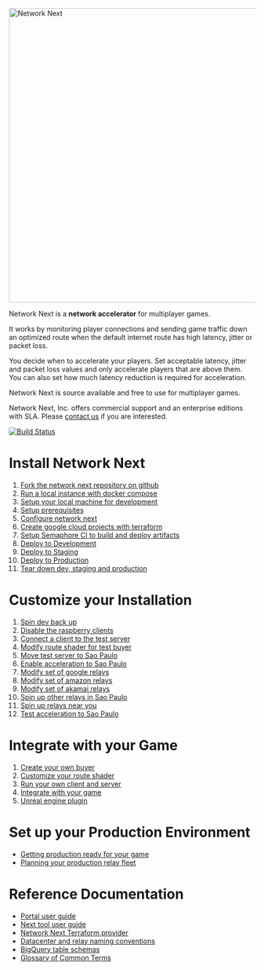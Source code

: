 <img src="https://static.wixstatic.com/media/799fd4_0512b6edaeea4017a35613b4c0e9fc0b~mv2.jpg/v1/fill/w_1200,h_140,al_c,q_80,usm_0.66_1.00_0.01/networknext_logo_colour_black_RGB_tightc.jpg" alt="Network Next" width="600"/>

<br>

Network Next is a **network accelerator** for multiplayer games. 

It works by monitoring player connections and sending game traffic down an optimized route when the default internet route has high latency, jitter or packet loss.

You decide when to accelerate your players. Set acceptable latency, jitter and packet loss values and only accelerate players that are above them. You can also set how much latency reduction is required for acceleration.

Network Next is source available and free to use for multiplayer games. 

Network Next, Inc. offers commercial support and an enterprise editions with SLA. Please [contact us](mailto:glenn@networknext.com) if you are interested.

[![Build Status](https://networknext.semaphoreci.com/badges/next/branches/master.svg?style=shields&key=b74eb8a5-60a2-4044-a0db-cfeab84798dc)](https://networknext.semaphoreci.com/projects/next)

# Install Network Next

1. [Fork the network next repository on github](docs/fork_next_repository.md)
2. [Run a local instance with docker compose](docs/run_local_instance_with_docker_compose.md)
3. [Setup your local machine for development](docs/setup_your_local_machine_for_development.md)
4. [Setup prerequisites](docs/setup_prerequisites.md)
5. [Configure network next](docs/configure_network_next.md)
6. [Create google cloud projects with terraform](docs/create_google_cloud_projects_with_terraform.md)
7. [Setup Semaphore CI to build and deploy artifacts](docs/setup_semaphore_ci_to_build_and_deploy_artifacts.md)
8. [Deploy to Development](docs/deploy_to_development.md)
9. [Deploy to Staging](docs/deploy_to_staging.md)
10. [Deploy to Production](docs/deploy_to_production.md)
11. [Tear down dev, staging and production](docs/tear_down_dev_staging_and_production.md)

# Customize your Installation

1. [Spin dev back up](docs/spin_dev_back_up.md)
2. [Disable the raspberry clients](docs/disable_the_raspberry_clients.md)
3. [Connect a client to the test server](docs/connect_a_client_to_the_test_server.md)
4. [Modify route shader for test buyer](docs/modify_route_shader_for_test_buyer.md)
5. [Move test server to Sao Paulo](docs/move_test_server_to_sao_paulo.md)
6. [Enable acceleration to Sao Paulo](docs/enable_acceleration_to_sao_paulo.md)
7. [Modify set of google relays](docs/modify_set_of_google_relays.md)
8. [Modify set of amazon relays](docs/modify_set_of_amazon_relays.md)
9. [Modify set of akamai relays](docs/modify_set_of_akamai_relays.md)
10. [Spin up other relays in Sao Paulo](docs/spin_up_other_relays_in_sao_paulo.md)
11. [Spin up relays near you](docs/spin_up_relays_near_you.md)
12. [Test acceleration to Sao Paulo](docs/test_acceleration_to_sao_paolo.md)

# Integrate with your Game

1. [Create your own buyer](docs/create_your_own_buyer.md)
2. [Customize your route shader](docs/customize_your_route_shader.md)
3. [Run your own client and server](docs/run_your_own_client_and_server.md)
4. [Integrate with your game](docs/integrate_with_your_game.md)
5. [Unreal engine plugin](docs/unreal_engine_plugin.md)

# Set up your Production Environment

* [Getting production ready for your game](docs/getting_production_ready_for_your_game.md)
* [Planning your production relay fleet](docs/planning_your_production_relay_fleet.md)

# Reference Documentation

* [Portal user guide](docs/portal_user_guide.md)
* [Next tool user guide](docs/next_tool_user_guide.md)
* [Network Next Terraform provider](docs/network_next_terraform_provider.md)
* [Datacenter and relay naming conventions](docs/datacenter_and_relay_naming_conventions.md)
* [BigQuery table schemas](docs/bigquery_table_schemas.md)
* [Glossary of Common Terms](docs/glossary_of_common_terms.md)
